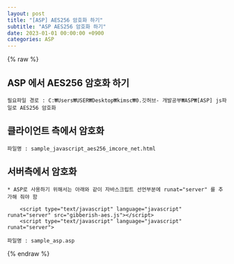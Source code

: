 ```yaml
---  
layout: post  
title: "[ASP] AES256 암호화 하기"  
subtitle: "ASP AES256 암호화 하기"  
date: 2023-01-01 00:00:00 +0900  
categories: ASP  
---  
```

{% raw %}  
## ASP 에서 AES256 암호화 하기  
  
	필요파일 경로 : C:₩Users₩USER₩Desktop₩kimsc₩0.깃허브- 개발공부₩ASP₩[ASP] js파일로 AES256 암호화  
  
## 클라이언트 측에서 암호화  
  
	파일명 : sample_javascript_aes256_imcore_net.html  
  
## 서버측에서 암호화  
	* ASP로 사용하기 위해서는 아래와 같이 자바스크립트 선언부분에 runat="server" 를 추가해 줘야 함  
  
		<script type="text/javascript" language="javascript" runat="server" src="gibberish-aes.js"></script>  
		<script type="text/javascript" language="javascript" runat="server">  
  
	파일명 : sample_asp.asp  
{% endraw %}